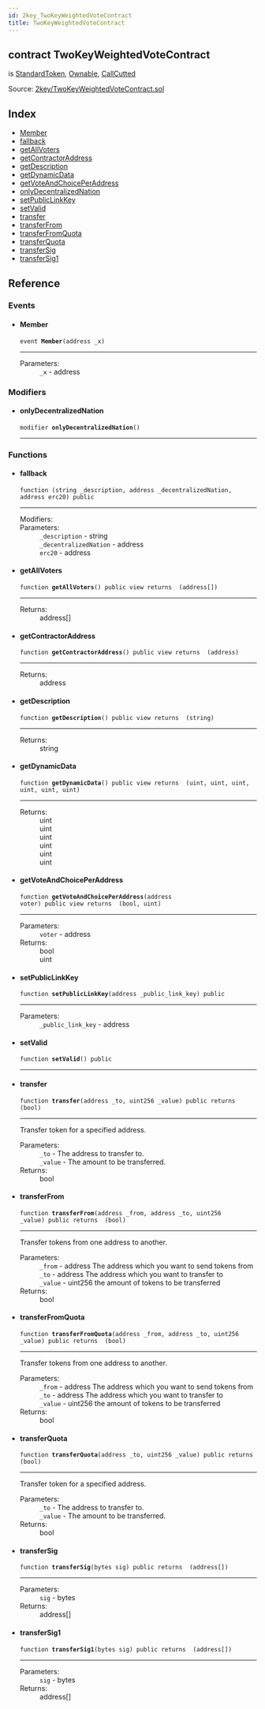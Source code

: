 ```yaml
---
id: 2key_TwoKeyWeightedVoteContract
title: TwoKeyWeightedVoteContract
---
```


<div class="contract-doc"><div class="contract"><h2 class="contract-header"><span class="contract-kind">contract</span> TwoKeyWeightedVoteContract</h2><p class="base-contracts"><span>is</span> <a href="openzeppelin-solidity_contracts_token_ERC20_StandardToken.html">StandardToken</a><span>, </span><a href="openzeppelin-solidity_contracts_ownership_Ownable.html">Ownable</a><span>, </span><a href="2key_CallCutted.html">CallCutted</a></p><div class="source">Source: <a href="git+https://github.com/2keynet/web3-alpha/blob/v0.0.3/contracts/2key/TwoKeyWeightedVoteContract.sol" target="_blank">2key/TwoKeyWeightedVoteContract.sol</a></div></div><div class="index"><h2>Index</h2><ul><li><a href="2key_TwoKeyWeightedVoteContract.html#Member">Member</a></li><li><a href="2key_TwoKeyWeightedVoteContract.html#">fallback</a></li><li><a href="2key_TwoKeyWeightedVoteContract.html#getAllVoters">getAllVoters</a></li><li><a href="2key_TwoKeyWeightedVoteContract.html#getContractorAddress">getContractorAddress</a></li><li><a href="2key_TwoKeyWeightedVoteContract.html#getDescription">getDescription</a></li><li><a href="2key_TwoKeyWeightedVoteContract.html#getDynamicData">getDynamicData</a></li><li><a href="2key_TwoKeyWeightedVoteContract.html#getVoteAndChoicePerAddress">getVoteAndChoicePerAddress</a></li><li><a href="2key_TwoKeyWeightedVoteContract.html#onlyDecentralizedNation">onlyDecentralizedNation</a></li><li><a href="2key_TwoKeyWeightedVoteContract.html#setPublicLinkKey">setPublicLinkKey</a></li><li><a href="2key_TwoKeyWeightedVoteContract.html#setValid">setValid</a></li><li><a href="2key_TwoKeyWeightedVoteContract.html#transfer">transfer</a></li><li><a href="2key_TwoKeyWeightedVoteContract.html#transferFrom">transferFrom</a></li><li><a href="2key_TwoKeyWeightedVoteContract.html#transferFromQuota">transferFromQuota</a></li><li><a href="2key_TwoKeyWeightedVoteContract.html#transferQuota">transferQuota</a></li><li><a href="2key_TwoKeyWeightedVoteContract.html#transferSig">transferSig</a></li><li><a href="2key_TwoKeyWeightedVoteContract.html#transferSig1">transferSig1</a></li></ul></div><div class="reference"><h2>Reference</h2><div class="events"><h3>Events</h3><ul><li><div class="item event"><span id="Member" class="anchor-marker"></span><h4 class="name">Member</h4><div class="body"><code class="signature">event <strong>Member</strong><span>(address _x) </span></code><hr/><dl><dt><span class="label-parameters">Parameters:</span></dt><dd><div><code>_x</code> - address</div></dd></dl></div></div></li></ul></div><div class="modifiers"><h3>Modifiers</h3><ul><li><div class="item modifier"><span id="onlyDecentralizedNation" class="anchor-marker"></span><h4 class="name">onlyDecentralizedNation</h4><div class="body"><code class="signature">modifier <strong>onlyDecentralizedNation</strong><span>() </span></code><hr/></div></div></li></ul></div><div class="functions"><h3>Functions</h3><ul><li><div class="item function"><span id="fallback" class="anchor-marker"></span><h4 class="name">fallback</h4><div class="body"><code class="signature">function <strong></strong><span>(string _description, address _decentralizedNation, address erc20) </span><span>public </span></code><hr/><dl><dt><span class="label-modifiers">Modifiers:</span></dt><dd></dd><dt><span class="label-parameters">Parameters:</span></dt><dd><div><code>_description</code> - string</div><div><code>_decentralizedNation</code> - address</div><div><code>erc20</code> - address</div></dd></dl></div></div></li><li><div class="item function"><span id="getAllVoters" class="anchor-marker"></span><h4 class="name">getAllVoters</h4><div class="body"><code class="signature">function <strong>getAllVoters</strong><span>() </span><span>public </span><span>view </span><span>returns  (address[]) </span></code><hr/><dl><dt><span class="label-return">Returns:</span></dt><dd>address[]</dd></dl></div></div></li><li><div class="item function"><span id="getContractorAddress" class="anchor-marker"></span><h4 class="name">getContractorAddress</h4><div class="body"><code class="signature">function <strong>getContractorAddress</strong><span>() </span><span>public </span><span>view </span><span>returns  (address) </span></code><hr/><dl><dt><span class="label-return">Returns:</span></dt><dd>address</dd></dl></div></div></li><li><div class="item function"><span id="getDescription" class="anchor-marker"></span><h4 class="name">getDescription</h4><div class="body"><code class="signature">function <strong>getDescription</strong><span>() </span><span>public </span><span>view </span><span>returns  (string) </span></code><hr/><dl><dt><span class="label-return">Returns:</span></dt><dd>string</dd></dl></div></div></li><li><div class="item function"><span id="getDynamicData" class="anchor-marker"></span><h4 class="name">getDynamicData</h4><div class="body"><code class="signature">function <strong>getDynamicData</strong><span>() </span><span>public </span><span>view </span><span>returns  (uint, uint, uint, uint, uint, uint) </span></code><hr/><dl><dt><span class="label-return">Returns:</span></dt><dd>uint</dd><dd>uint</dd><dd>uint</dd><dd>uint</dd><dd>uint</dd><dd>uint</dd></dl></div></div></li><li><div class="item function"><span id="getVoteAndChoicePerAddress" class="anchor-marker"></span><h4 class="name">getVoteAndChoicePerAddress</h4><div class="body"><code class="signature">function <strong>getVoteAndChoicePerAddress</strong><span>(address voter) </span><span>public </span><span>view </span><span>returns  (bool, uint) </span></code><hr/><dl><dt><span class="label-parameters">Parameters:</span></dt><dd><div><code>voter</code> - address</div></dd><dt><span class="label-return">Returns:</span></dt><dd>bool</dd><dd>uint</dd></dl></div></div></li><li><div class="item function"><span id="setPublicLinkKey" class="anchor-marker"></span><h4 class="name">setPublicLinkKey</h4><div class="body"><code class="signature">function <strong>setPublicLinkKey</strong><span>(address _public_link_key) </span><span>public </span></code><hr/><dl><dt><span class="label-parameters">Parameters:</span></dt><dd><div><code>_public_link_key</code> - address</div></dd></dl></div></div></li><li><div class="item function"><span id="setValid" class="anchor-marker"></span><h4 class="name">setValid</h4><div class="body"><code class="signature">function <strong>setValid</strong><span>() </span><span>public </span></code><hr/></div></div></li><li><div class="item function"><span id="transfer" class="anchor-marker"></span><h4 class="name">transfer</h4><div class="body"><code class="signature">function <strong>transfer</strong><span>(address _to, uint256 _value) </span><span>public </span><span>returns  (bool) </span></code><hr/><div class="description"><p>Transfer token for a specified address.</p></div><dl><dt><span class="label-parameters">Parameters:</span></dt><dd><div><code>_to</code> - The address to transfer to.</div><div><code>_value</code> - The amount to be transferred.</div></dd><dt><span class="label-return">Returns:</span></dt><dd>bool</dd></dl></div></div></li><li><div class="item function"><span id="transferFrom" class="anchor-marker"></span><h4 class="name">transferFrom</h4><div class="body"><code class="signature">function <strong>transferFrom</strong><span>(address _from, address _to, uint256 _value) </span><span>public </span><span>returns  (bool) </span></code><hr/><div class="description"><p>Transfer tokens from one address to another.</p></div><dl><dt><span class="label-parameters">Parameters:</span></dt><dd><div><code>_from</code> - address The address which you want to send tokens from</div><div><code>_to</code> - address The address which you want to transfer to</div><div><code>_value</code> - uint256 the amount of tokens to be transferred</div></dd><dt><span class="label-return">Returns:</span></dt><dd>bool</dd></dl></div></div></li><li><div class="item function"><span id="transferFromQuota" class="anchor-marker"></span><h4 class="name">transferFromQuota</h4><div class="body"><code class="signature">function <strong>transferFromQuota</strong><span>(address _from, address _to, uint256 _value) </span><span>public </span><span>returns  (bool) </span></code><hr/><div class="description"><p>Transfer tokens from one address to another.</p></div><dl><dt><span class="label-parameters">Parameters:</span></dt><dd><div><code>_from</code> - address The address which you want to send tokens from</div><div><code>_to</code> - address The address which you want to transfer to</div><div><code>_value</code> - uint256 the amount of tokens to be transferred</div></dd><dt><span class="label-return">Returns:</span></dt><dd>bool</dd></dl></div></div></li><li><div class="item function"><span id="transferQuota" class="anchor-marker"></span><h4 class="name">transferQuota</h4><div class="body"><code class="signature">function <strong>transferQuota</strong><span>(address _to, uint256 _value) </span><span>public </span><span>returns  (bool) </span></code><hr/><div class="description"><p>Transfer token for a specified address.</p></div><dl><dt><span class="label-parameters">Parameters:</span></dt><dd><div><code>_to</code> - The address to transfer to.</div><div><code>_value</code> - The amount to be transferred.</div></dd><dt><span class="label-return">Returns:</span></dt><dd>bool</dd></dl></div></div></li><li><div class="item function"><span id="transferSig" class="anchor-marker"></span><h4 class="name">transferSig</h4><div class="body"><code class="signature">function <strong>transferSig</strong><span>(bytes sig) </span><span>public </span><span>returns  (address[]) </span></code><hr/><dl><dt><span class="label-parameters">Parameters:</span></dt><dd><div><code>sig</code> - bytes</div></dd><dt><span class="label-return">Returns:</span></dt><dd>address[]</dd></dl></div></div></li><li><div class="item function"><span id="transferSig1" class="anchor-marker"></span><h4 class="name">transferSig1</h4><div class="body"><code class="signature">function <strong>transferSig1</strong><span>(bytes sig) </span><span>public </span><span>returns  (address[]) </span></code><hr/><dl><dt><span class="label-parameters">Parameters:</span></dt><dd><div><code>sig</code> - bytes</div></dd><dt><span class="label-return">Returns:</span></dt><dd>address[]</dd></dl></div></div></li></ul></div></div></div>
